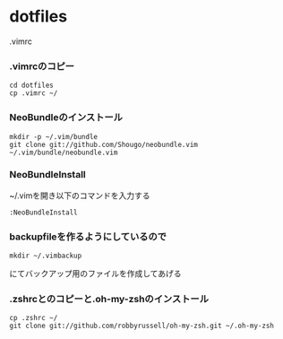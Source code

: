 # dotfiles
.vimrc
### .vimrcのコピー
```
cd dotfiles
cp .vimrc ~/
```

### NeoBundleのインストール
```
mkdir -p ~/.vim/bundle
git clone git://github.com/Shougo/neobundle.vim ~/.vim/bundle/neobundle.vim
```
### NeoBundleInstall
~/.vimを開き以下のコマンドを入力する
```
:NeoBundleInstall
```
### backupfileを作るようにしているので
```
mkdir ~/.vimbackup
```
にてバックアップ用のファイルを作成してあげる

### .zshrcとのコピーと.oh-my-zshのインストール
```
cp .zshrc ~/
git clone git://github.com/robbyrussell/oh-my-zsh.git ~/.oh-my-zsh
```
